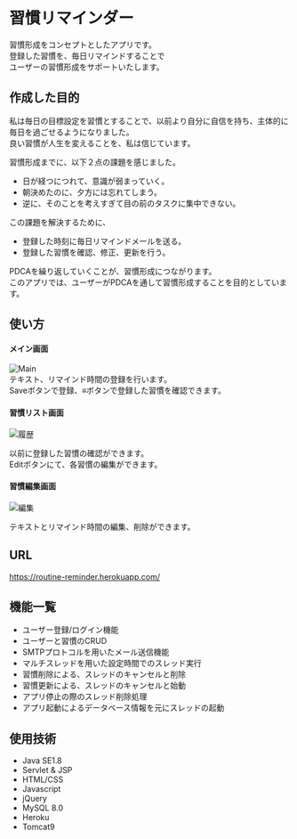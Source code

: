 # 習慣リマインダー

習慣形成をコンセプトとしたアプリです。    
登録した習慣を、毎日リマインドすることで  
ユーザーの習慣形成をサポートいたします。




## 作成した目的

私は毎日の目標設定を習慣とすることで、以前より自分に自信を持ち、主体的に毎日を過ごせるようになりました。  
良い習慣が人生を変えることを、私は信じています。

習慣形成までに、以下２点の課題を感じました。    

- 日が経つにつれて、意識が弱まっていく。
- 朝決めたのに、夕方には忘れてしまう。
- 逆に、そのことを考えすぎて目の前のタスクに集中できない。

この課題を解決するために、

- 登録した時刻に毎日リマインドメールを送る。  
- 登録した習慣を確認、修正、更新を行う。

PDCAを繰り返していくことが、習慣形成につながります。  
このアプリでは、ユーザーがPDCAを通して習慣形成することを目的としています。




## 使い方


#### メイン画面  

![Main](https://github.com/Keijiro-Ida/routine-reminder/issues/1#issue-952229875)   
テキスト、リマインド時間の登録を行います。  
Saveボタンで登録、≡ボタンで登録した習慣を確認できます。


#### 習慣リスト画面

![履歴](https://github.com/Keijiro-Ida/routine-reminder/issues/2#issue-952230044)

以前に登録した習慣の確認ができます。  
Editボタンにて、各習慣の編集ができます。  


#### 習慣編集画面

![編集](https://github.com/Keijiro-Ida/routine-reminder/issues/3#issue-952230121)

テキストとリマインド時間の編集、削除ができます。





## URL
https://routine-reminder.herokuapp.com/





## 機能一覧
- ユーザー登録/ログイン機能
- ユーザーと習慣のCRUD
- SMTPプロトコルを用いたメール送信機能
- マルチスレッドを用いた設定時間でのスレッド実行
- 習慣削除による、スレッドのキャンセルと削除
- 習慣更新による、スレッドのキャンセルと始動
- アプリ停止の際のスレッド削除処理
- アプリ起動によるデータベース情報を元にスレッドの起動






## 使用技術
- Java SE1.8
- Servlet & JSP
- HTML/CSS
- Javascript
- jQuery
- MySQL 8.0
- Heroku
- Tomcat9
